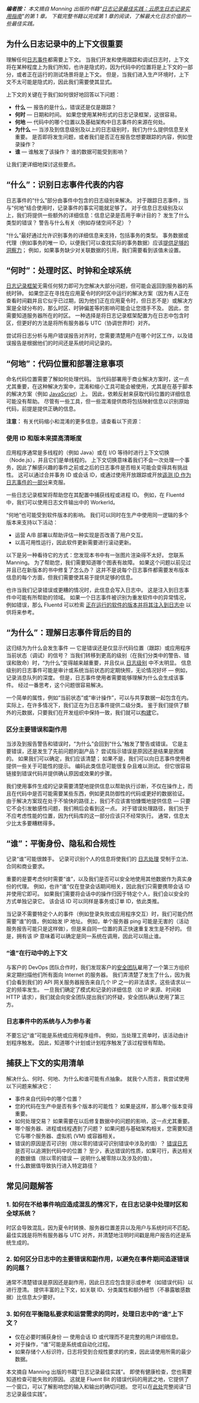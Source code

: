 ***编者按：** 本文摘自 Manning 出版的书籍“[日志记录最佳实践：云原生日志记录实用指南](https://chronosphere.io/resource/logging-best-practices/)”的第 1 章。 下载完整书籍以完成第 1 章的阅读，了解最大化日志价值的一些最佳实践。*

## 为什么日志记录中的上下文很重要

理解任何[日志事件](https://chronosphere.io/learn/logging-best-practices/?utm_source=sponsored-content&utm_id=TNS)都需要上下文。 当我们开发和使用跟踪和调试日志时，上下文将在某种程度上为我们所知，也许是隐式的，因为代码中的位置将是上下文的一部分，或者正在运行的测试场景将是上下文。 但是，当我们进入生产环境时，上下文不太可能是隐式的，因此我们需要使其显式。

上下文的关键在于我们如何很好地回答以下问题：

* **什么** — 报告的是什么，错误还是仅是跟踪？
* **何时** — 日期和时间。 如果您使用某种形式的日志记录框架，这很容易。
* **何地** — 代码中的哪个位置以及基础架构中日志事件的来源在何处。
* **为什么** — 当涉及到信息级别及以上的日志级别时，我们为什么提供信息至关重要。 是否即将发生问题，或者我们是否正在报告您想要跟踪的内容，例如登录操作？
* **谁** — 谁触发了该操作？ 谁的数据可能受到影响？

让我们更详细地探讨这些要点。

## “什么”：识别日志事件代表的内容

日志事件的“什么”部分由事件中包含的日志级别来解决。 对于跟踪日志事件，当与“何地”结合使用时，记录事件的事实可能就足够了。 对于信息日志级别及以上，我们将提供一些额外的详细信息：信息记录是否用于审计目的？ 发生了什么类型的错误？ 警告与什么有关（例如存储空间不足）？

“什么”最好通过允许识别事务的详细信息来支持，包括事务的类型。 事务数据或代理（例如事务的唯一 ID，以便我们可以查找实际的事务数据）应该[提供足够的洞察力](https://chronosphere.io/learn/controlling-log-volume/?utm_source=sponsored-content&utm_id=TNS)； 例如，如果事务缺少对关联数据的引用，我们需要看到该值未设置。

## “何时”：处理时区、时钟和全球系统

[日志记录框架](https://chronosphere.io/learn/application-loggings-to-fluentd/?utm_source=sponsored-content&utm_id=TNS)无需任何努力即可为您解决大部分问题，但可能会返回到服务器的系统时钟。 如果您正在寻找在应用夏令时的时区中运行的解决方案（因为有人正在查看时间戳并且它似乎已过期，因为他们正在应用夏令时，但日志不是）或解决方案是全球分布的，那么时区、时钟偏差等的影响可能会让您措手不及。 因此，您需要知道服务器所在的时区。 一种选择是将日志记录框架配置为在日志中包含时区，但更好的方法是将所有服务器与 UTC（协调世界时）对齐。

尝试将日志分析与用户错误报告对齐时，您需要清楚用户在哪个时区工作，以及错误报告是根据他们的时间还是系统时间记录的。

## “何地”：代码位置和部署注意事项

命名代码位置需要了解如何处理代码。 当代码部署用于商业解决方案时，这一点尤其重要，在这种解决方案中，混淆和缩小工具可能会被使用，尤其是在基于脚本的解决方案（例如 [JavaScript](https://chronosphere.io/learn/best-languages-for-microservices/?utm_source=sponsored-content&utm_id=TNS)）上。 因此，依赖反射来获取代码位置的详细信息可能没有帮助。 尽管有一些工具，但一些混淆提供商将包括映射信息以识别原始代码，前提是提供正确的信息。

**注意：** 有关代码缩小和混淆的更多信息，请查看以下资源：

### 使用 ID 和版本来提高清晰度

应用程序通常是多线程的（例如 Java）或在 I/O 等待时进行上下文切换（Node.js），并且它们是单线程的。 上下文切换意味着我们不会一次处理一个事务，因此了解感兴趣的事件之前或之后的日志事件是否相关可能会变得具有挑战性。 这可以通过合并事务 ID 或会话 ID，或通过使用开放跟踪或开放[遥测 ID 作为日志事件的一部分](https://thenewstack.io/why-events-are-the-critical-telemetry-type-youre-missing/)来克服。

一些日志记录框架将帮助您在其配置中捕获线程或进程 ID。 例如，在 Fluentd 中，我们可以使用日志文件输出中的 WorkerId。

“何地”也可能受到软件版本的影响。 我们可以同时在生产中使用同一逻辑的多个版本来支持以下活动：

* 运营 A/B 部署以帮助评估一种实现是否改善了用户交互。
* 以高可用性运行，因此软件更新需要进行滚动更新。

以下是另一种看待它的方式：您发现本书中有一张图片渲染得不太好。 您联系 Manning。 为了帮助您，我们需要知道哪个图表有故障。 如果这个问题以前见过并且已在新版本的书中修复了怎么办？ 这并不是说每个日志事件都需要发布版本信息的每个方面，但我们需要使其易于提供足够的信息。

也许当我们记录错误或更糟的情况时，此信息会写入日志中。 这是注入到日志事件中可能有所帮助的领域。 如果一个日志事件被识别为重发软件中的异常情况，例如错误，那么 Fluentd 可以检索 [正在运行的软件的版本并将其注入到日志中](https://thenewstack.io/using-logging-frameworks-for-application-development/) 以供将来参考。

## “为什么”：理解日志事件背后的目的

这归结为为什么会发生事件 — 它是错误还是仅显示代码位置（跟踪）或应用程序当前状态（调试）的信号？ 当我们转移到更高的级别（在我们分类中的警告、错误和致命）时，“为什么”变得越来越重要，并且仅从 [日志级别](https://chronosphere.io/learn/guide-to-log-parsing/?utm_source=sponsored-content&utm_id=TNS) 中不太明显。 信息级别的日志事件可能是审计或系统当前状态的定期快照，无论情况好坏 — 例如，记录消息队列的深度。 但是，日志事件使用者需要能够理解为什么会生成该事件。 经过一番思考，这个问题很容易解决。

一个简单的属性，例如“当前状态”或“审计操作”，可以与共享数据一起包含在内。 实际上，在许多情况下，我们正在为日志事件提供二级分类。 鉴于我们提供了额外的元数据，只要我们在开发组织中保持一致，我们就可以[构建](https://chronosphere.io/learn/structured-logging-and-reduced-storage/?utm_source=sponsored-content&utm_id=TNS)它。

### 区分主要错误和副作用

当涉及到报告警告和错误时，“为什么”会回到“什么”触发了警告或错误。 它是主要错误，还是发生了先前问题的副产品？ 尝试指示错误是原因还是结果是困难的。 如果我们可以确定，我们应该清楚； 如果不是，我们可以向日志事件使用者提供一些关于可能性的提示。 编码此类信息可能很复杂且难以测试。 但它很容易链接到错误代码并提供确认原因或效果的步骤。

我们使用事件生成的记录需要清楚地提供信息以帮助执行诊断，不仅在操作上，而且在代码中是否可能需要某些东西，例如更具防御性的代码或更好的数据验证。 由于解决方案现在处于不愉快的路径上，我们不应该害怕慷慨地提供信息 — 只要它不会引发敏感性问题，我们稍后会看到这一点。 对于错误处理路径，我们处于不应考虑性能的位置，因为代码库的这一部分应该只不经常执行。 通常，信息太少比太多要糟糕得多。

## “谁”：平衡身份、隐私和合规性

记录“谁”可能很棘手。 记录可识别个人的信息将使我们的 [日志处理](https://chronosphere.io/learn/mastering-log-data-transformation-at-scale-with-chronosphere/?utm_source=sponsored-content&utm_id=TNS) 受制于立法、合同和商业要求。

重要的是要考虑何时需要“谁”，以及我们是否可以安全地使用其他数据作为真实身份的代理。 例如，也许“谁”仅在登录会话期间相关，因此我们只需要携带会话 ID 并使用它即可。 如果我们需要将会话中的操作归因于特定个人，我们会以安全的方式单独记录它。 该会话 ID 可以同样是事务或订单 ID，依此类推。

当记录不需要特定个人的事件（例如登录失败或应用程序交互）时，我们可能仍然需要“谁”的值，例如始发 IP 地址。 例如，单个服务器 ping 可能是无害的（活动服务报告可能只是这样做），但是来自同一位置的真正快速重复发生是不好的。 但是，拥有该 IP 意味着可以确定是同一系统在调用，因此可以阻止谁。

### “谁”在行动中的上下文

与客户的 DevOps 团队合作时，我们发现客户的[安全团队](https://chronosphere.io/learn/security-logs-explained/?utm_source=sponsored-content&utm_id=TNS)雇用了一个第三方组织来定期扫描他们所有面向 Internet 的服务器。 我们弄清楚了发生了什么，因为我们会看到我们的 API 网关服务器报告来自几个 IP 之一的非法请求，这些请求以一定的频率发生。 一旦我们确定了模式和记录的详细信息（如 IP 来源、时间和 HTTP 请求），我们就会向安全团队提出我们的怀疑，安全团队确认使用了第三方。

### 日志事件中的系统与人为参与者

不要忘记“谁”可能是系统或应用程序组件。 例如，当处理工资单时，该活动由计划程序触发。 因此，知道哪个计划或计划程序触发了该过程很有帮助。

## 捕获上下文的实用清单

解决什么、何时、何地、为什么和谁可能有点抽象。 就我个人而言，我尝试使用以下问题来解决它：

* 事件来自代码中的哪个位置？
* 您的代码在生产中是否有多个版本的可能性？ 如果是这样，那么哪个版本变得重要。
* 如何处理交易？ 如果需要在以后修复数据中的问题的影响，这一点尤其重要。
* 哪个服务器、进程或线程遇到了问题？ 如果问题与基础架构相关，您需要知道它与哪个服务器、虚拟机 (VM) 或容器相关。
* 错误的原因是否可识别（除以零的错误可识别错误中涉及的值）？ [错误日志](https://thenewstack.io/logging-best-practices-defining-error-codes/) 是否可以追溯到代码中的位置？ 至少，表达错误的性质，如果可行，表达相关的数据值（除以零的错误 — 说明什么被零除以及涉及的值）。
* 什么数据值导致执行进入特定路径？

## 常见问题解答

### 1. 如何在不给事件响应造成混乱的情况下，在日志记录中处理时区和全球系统？

时区会导致混乱，因为夏令时转换、服务器位置差异以及用户与系统时间不匹配。 最佳实践是将所有服务器与 UTC 对齐，并清楚地注明时间戳是用户报告的还是系统生成的。

### 2. 如何区分日志中的主要错误和副作用，以避免在事件期间追逐错误的问题？

通常不清楚错误是原因还是副作用，因此日志应包含提示或参考（如错误代码）以进行澄清。 提供丰富的上下文，如关联 ID、分类属性和额外细节（不暴露敏感数据）比信息太少要好。

### 3. 如何在平衡隐私要求和运营需求的同时，处理日志中的“谁”上下文？

* 仅在必要时捕获身份 — 使用会话 ID 或代理而不是完整的用户详细信息。
* 对于操作，“谁”可能是系统或自动化过程。
* 如果存储个人标识符，日志将受到合规性要求的约束，因此请使用所需的最少数据。

本文摘自 Manning 出版的书籍“日志记录最佳实践”。 即使有健康检查，您也需要知道检查可能失败的原因。 这就是 Fluent Bit 的错误代码的用武之地，它提供了一个窗口，可以了解影响您的输入和输出的确切问题。 您可以在[此处](https://chronosphere.io/resource/logging-best-practices/)完整阅读“日志记录最佳实践”。